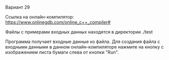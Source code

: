 Вариант 29

Ссылка на онлайн-компилятор: https://www.onlinegdb.com/online_c++_compiler#

Файлы с примерами входных данных находятся в директории ./test

Программа получает входные данные из файла. Для создания файла с входными данными в данном онлайн-компиляторе нажмите на кнопку с изображением листа бумаги слева от кнопки "Run".
